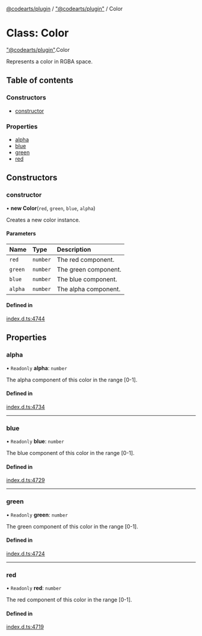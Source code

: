 [@codearts/plugin](../README.md) / ["@codearts/plugin"](../modules/_codearts_plugin_.md) / Color

# Class: Color

["@codearts/plugin"](../modules/_codearts_plugin_.md).Color

Represents a color in RGBA space.

## Table of contents

### Constructors

- [constructor](codearts_plugin_.Color.md#constructor)

### Properties

- [alpha](codearts_plugin_.Color.md#alpha)
- [blue](codearts_plugin_.Color.md#blue)
- [green](codearts_plugin_.Color.md#green)
- [red](codearts_plugin_.Color.md#red)

## Constructors

### constructor

• **new Color**(`red`, `green`, `blue`, `alpha`)

Creates a new color instance.

#### Parameters

| Name | Type | Description |
| :------ | :------ | :------ |
| `red` | `number` | The red component. |
| `green` | `number` | The green component. |
| `blue` | `number` | The blue component. |
| `alpha` | `number` | The alpha component. |

#### Defined in

[index.d.ts:4744](https://github.com/huaweicloud/cloudide-plugin-api/blob/a055dd0/index.d.ts#L4744)

## Properties

### alpha

• `Readonly` **alpha**: `number`

The alpha component of this color in the range [0-1].

#### Defined in

[index.d.ts:4734](https://github.com/huaweicloud/cloudide-plugin-api/blob/a055dd0/index.d.ts#L4734)

___

### blue

• `Readonly` **blue**: `number`

The blue component of this color in the range [0-1].

#### Defined in

[index.d.ts:4729](https://github.com/huaweicloud/cloudide-plugin-api/blob/a055dd0/index.d.ts#L4729)

___

### green

• `Readonly` **green**: `number`

The green component of this color in the range [0-1].

#### Defined in

[index.d.ts:4724](https://github.com/huaweicloud/cloudide-plugin-api/blob/a055dd0/index.d.ts#L4724)

___

### red

• `Readonly` **red**: `number`

The red component of this color in the range [0-1].

#### Defined in

[index.d.ts:4719](https://github.com/huaweicloud/cloudide-plugin-api/blob/a055dd0/index.d.ts#L4719)
